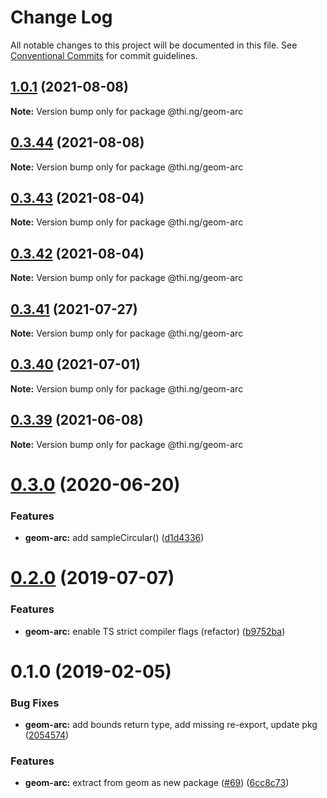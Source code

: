 # Change Log

All notable changes to this project will be documented in this file.
See [Conventional Commits](https://conventionalcommits.org) for commit guidelines.

## [1.0.1](https://github.com/thi-ng/umbrella/compare/@thi.ng/geom-arc@0.3.44...@thi.ng/geom-arc@1.0.1) (2021-08-08)

**Note:** Version bump only for package @thi.ng/geom-arc





## [0.3.44](https://github.com/thi-ng/umbrella/compare/@thi.ng/geom-arc@0.3.43...@thi.ng/geom-arc@0.3.44) (2021-08-08)

**Note:** Version bump only for package @thi.ng/geom-arc





## [0.3.43](https://github.com/thi-ng/umbrella/compare/@thi.ng/geom-arc@0.3.42...@thi.ng/geom-arc@0.3.43) (2021-08-04)

**Note:** Version bump only for package @thi.ng/geom-arc





## [0.3.42](https://github.com/thi-ng/umbrella/compare/@thi.ng/geom-arc@0.3.41...@thi.ng/geom-arc@0.3.42) (2021-08-04)

**Note:** Version bump only for package @thi.ng/geom-arc





## [0.3.41](https://github.com/thi-ng/umbrella/compare/@thi.ng/geom-arc@0.3.40...@thi.ng/geom-arc@0.3.41) (2021-07-27)

**Note:** Version bump only for package @thi.ng/geom-arc





## [0.3.40](https://github.com/thi-ng/umbrella/compare/@thi.ng/geom-arc@0.3.39...@thi.ng/geom-arc@0.3.40) (2021-07-01)

**Note:** Version bump only for package @thi.ng/geom-arc





## [0.3.39](https://github.com/thi-ng/umbrella/compare/@thi.ng/geom-arc@0.3.38...@thi.ng/geom-arc@0.3.39) (2021-06-08)

**Note:** Version bump only for package @thi.ng/geom-arc





# [0.3.0](https://github.com/thi-ng/umbrella/compare/@thi.ng/geom-arc@0.2.32...@thi.ng/geom-arc@0.3.0) (2020-06-20)


### Features

* **geom-arc:** add sampleCircular() ([d1d4336](https://github.com/thi-ng/umbrella/commit/d1d4336b1ca331e4d367e0fad8e815ad2e669985))





# [0.2.0](https://github.com/thi-ng/umbrella/compare/@thi.ng/geom-arc@0.1.17...@thi.ng/geom-arc@0.2.0) (2019-07-07)

### Features

* **geom-arc:** enable TS strict compiler flags (refactor) ([b9752ba](https://github.com/thi-ng/umbrella/commit/b9752ba))

# 0.1.0 (2019-02-05)

### Bug Fixes

* **geom-arc:** add bounds return type, add missing re-export, update pkg ([2054574](https://github.com/thi-ng/umbrella/commit/2054574))

### Features

* **geom-arc:** extract from geom as new package ([#69](https://github.com/thi-ng/umbrella/issues/69)) ([6cc8c73](https://github.com/thi-ng/umbrella/commit/6cc8c73))

